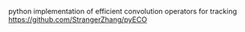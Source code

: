 python implementation of efficient convolution operators for tracking
https://github.com/StrangerZhang/pyECO